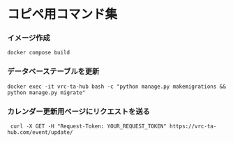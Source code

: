 # コピペ用コマンド集

### イメージ作成

```shell script
docker compose build
```

### データベーステーブルを更新

```shell script
docker exec -it vrc-ta-hub bash -c "python manage.py makemigrations && python manage.py migrate"
```

### カレンダー更新用ページにリクエストを送る

```shell script
 curl -X GET -H "Request-Token: YOUR_REQUEST_TOKEN" https://vrc-ta-hub.com/event/update/
```
